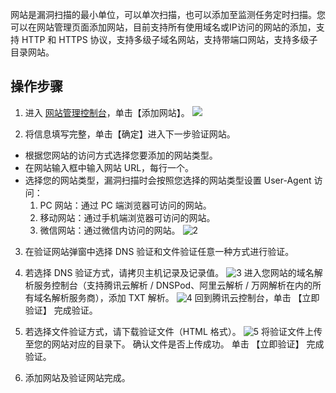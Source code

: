 网站是漏洞扫描的最小单位，可以单次扫描，也可以添加至监测任务定时扫描。您可以在网站管理页面添加网站，目前支持所有使用域名或IP访问的网站的添加，支持 HTTP 和 HTTPS 协议，支持多级子域名网站，支持带端口网站，支持多级子目录网站。
## 操作步骤
1. 进入 [网站管理控制台](https://console.cloud.tencent.com/cws)，单击【添加网站】。 
 ![](https://main.qcloudimg.com/raw/de8a5753fda41c76ee088d821e7031e3.png)
 
2. 将信息填写完整，单击【确定】进入下一步验证网站。 
 - 根据您网站的访问方式选择您要添加的网站类型。
 - 在网站输入框中输入网站 URL，每行一个。
 - 选择您的网站类型，漏洞扫描时会按照您选择的网站类型设置 User-Agent 访问：
     1. PC 网站：通过 PC 端浏览器可访问的网站。
     2. 移动网站：通过手机端浏览器可访问的网站。
     3. 微信网站：通过微信内访问的网站。
 ![2](https://main.qcloudimg.com/raw/52da92fded9679b02636d0a4facf4880.png)
 
3. 在验证网站弹窗中选择 DNS 验证和文件验证任意一种方式进行验证。 
 1. 若选择 DNS 验证方式，请拷贝主机记录及记录值。 
 ![3](https://main.qcloudimg.com/raw/49be435c4f20679b0047fac8411ead4c.png)
进入您网站的域名解析服务控制台（支持腾讯云解析 / DNSPod、阿里云解析 / 万网解析在内的所有域名解析服务商），添加 TXT 解析。 
 ![4](https://main.qcloudimg.com/raw/ac2313140a6f9ec5c60815a0fa8fb497.png)
回到腾讯云控制台，单击 【立即验证】 完成验证。 
 2. 若选择文件验证方式，请下载验证文件（HTML 格式）。 
 ![5](https://main.qcloudimg.com/raw/95f7ad742e2abbb492ed167dbf517e98.png)
将验证文件上传至您的网站对应的目录下。 
确认文件是否上传成功。 
单击 【立即验证】 完成验证。

4. 添加网站及验证网站完成。
